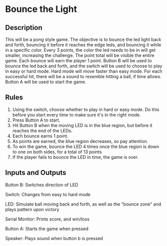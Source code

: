 # Bounce the Light

## Description

This will be a pong style game. The objective is to bounce the led light back and forth, bouncing it before it reaches the edge leds, and bouncing it while in a specific color. Every 3 points, the color the led needs to be in will get smaller, increasing the challenge. The point total will be visible the entire game. Each bounce will earn the player 1 point. Button B will be used to bounce the led back and forth, and the switch will be used to choose to play in easy or hard mode. Hard mode will move faster than easy mode. For each successful hit, there will be a sound to resemble hitting a ball, if time allows. Button A will be used to start the game.

## Rules

1. Using the switch, choose whether to play in hard or easy mode. Do this before you start every time to make sure it's in the right mode.
2. Press Button A to start.
3. Hit Button B when the moving LED is in the blue region, but before it reaches the end of the LEDs.
4. Each bounce earns 1 point.
5. As points are earned, the blue region decreases, so pay attention.
6. To win the game, bounce the LED 4 times once the blue region is down to one on both sides, for a total of 13 points
7. If the player fails to bounce the LED in time, the game is over.

## Inputs and Outputs

Button B: Switches direction of LED

Switch: Changes from easy to hard mode

LED: Simulate ball moving back and forth, as well as the "bounce zone" and plays pattern upon victory

Serial Monitor: Prints score, and win/loss

Button A: Starts the game when pressed

Speaker: Plays sound when button b is pressed
